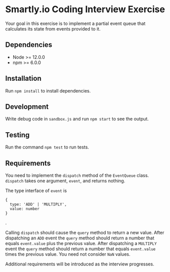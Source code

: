 # Smartly.io Coding Interview Exercise

Your goal in this exercise is to implement a partial event queue that calculates its state from events provided to it.

## Dependencies

- Node >= 12.0.0
- npm >= 6.0.0

## Installation

Run `npm install` to install dependencies.

## Development

Write debug code in `sandbox.js` and run `npm start` to see the output.

## Testing

Run the command `npm test` to run tests.

## Requirements

You need to implement the `dispatch` method of the `EventQueue` class. `dispatch` takes one argument, `event`, and returns nothing.

The type interface of `event` is

```
{
  type: 'ADD' | 'MULTIPLY',
  value: number
}
```
.

Calling `dispatch` should cause the `query` method to return a new value. After dispatching an `ADD` event the `query` method should return a number that equals `event.value` plus the previous value. After dispatching a `MULTIPLY` event the `query` method should return a number that equals `event.value` times the previous value. You need not consider `NaN` values.

Additional requirements will be introduced as the interview progresses.
